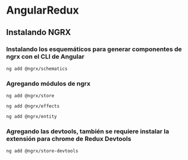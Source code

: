 # AngularRedux

## Instalando NGRX
### Instalando los esquemáticos para generar componentes de ngrx con el CLI de Angular
```
ng add @ngrx/schematics
```
### Agregando módulos de ngrx
```
ng add @ngrx/store
```
```
ng add @ngrx/effects
```
```
ng add @ngrx/entity
```
### Agregando las devtools, también se requiere instalar la extensión para chrome de Redux Devtools
```
ng add @ngrx/store-devtools
```
